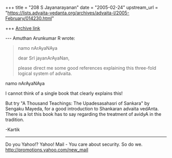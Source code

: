 +++
title = "208 S Jayanarayanan"
date = "2005-02-24"
upstream_url = "https://lists.advaita-vedanta.org/archives/advaita-l/2005-February/014230.html"

+++
[Archive link](https://lists.advaita-vedanta.org/archives/advaita-l/2005-February/014230.html)

--- Amuthan Arunkumar R <aparyap at yahoo.co.in> wrote:

> namo nArAyaNAya
> 
> dear SrI jayanArAyaNan,
> 
> please direct me some good references explaining this
> three-fold logical system of advaita. 
> 

namo nArAyaNAya

I cannot think of a single book that clearly explains this!

But try "A Thousand Teachings: The Upadesasahasri of Sankara" by
Sengaku Mayeda, for a good introduction to Shankaran advaita
vedAnta. There is a lot this book has to say regarding the
treatment of avidyA in the tradition.

-Kartik




__________________________________ 
Do you Yahoo!? 
Yahoo! Mail - You care about security. So do we. 
http://promotions.yahoo.com/new_mail

